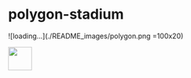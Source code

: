 # polygon-stadium

![loading...](./README_images/polygon.png =100x20)

<img src="./README_images/polygon.png =100x20" width="48">
